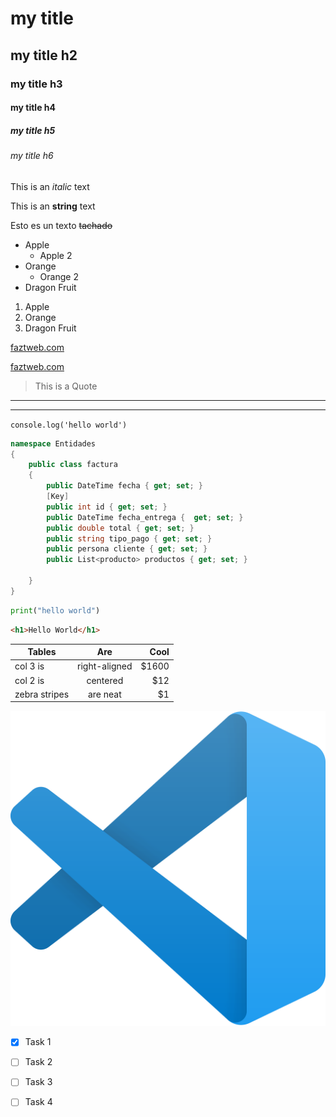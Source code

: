 <!-- Headings -->
# my title
## my title h2
### my title h3
#### my title h4
##### my title h5
###### my title h6

<!-- Italic -->
This is an *italic* text

<!-- Strong -->
This is an **string** text

<!-- Strikethrough -->
Esto es un texto ~~tachado~~

<!-- Unordered List(UL) -->
* Apple
    * Apple 2
* Orange
    * Orange 2
* Dragon Fruit

<!-- Ordered List(OL) -->
1. Apple
2. Orange
3. Dragon Fruit

<!-- Urls -->
[faztweb.com](https://www.faztweb.com)

[faztweb.com](https://www.faztweb.com "Custom Title")

<!-- Quotes -->
> This is a Quote

<!-- Lines -->
---
___

<!-- Code -->
`console.log('hello world')`

```c#
namespace Entidades
{
    public class factura
    {
        public DateTime fecha { get; set; }
        [Key]
        public int id { get; set; } 
        public DateTime fecha_entrega {  get; set; }
        public double total { get; set; }  
        public string tipo_pago { get; set; }
        public persona cliente { get; set; }
        public List<producto> productos { get; set; }

    }
}
```

```python
print("hello world")
```

```html
<h1>Hello World</h1>
```

<!-- Tables -->
| Tables        | Are             | Cool    |
| ------------- | :-------------: | ------: |
| col 3 is      | right-aligned   | $1600   | 
| col 2 is      | centered        |   $12   |
| zebra stripes | are neat        |    $1   |

<!-- Images -->
![visual studio code logo](vscode.png "vscode logo")

<!-- Github Markdown -->
* [x] Task 1
* [ ] Task 2
* [ ] Task 3
* [ ] Task 4



